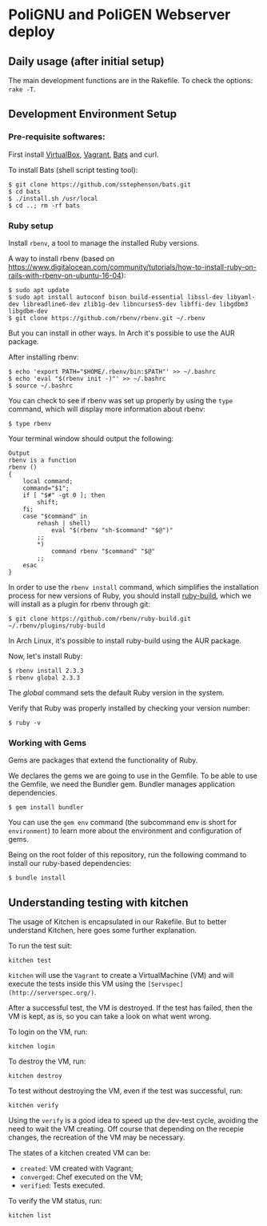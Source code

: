 # PoliGNU and PoliGEN Webserver deploy

## Daily usage (after initial setup)

The main development functions are in the Rakefile. To check the options: `rake -T`.

## Development Environment Setup

### Pre-requisite softwares:

First install [VirtualBox](http://virtualbox.org),
[Vagrant](http://vagrantup.com),
[Bats](https://github.com/sstephenson/bats) and curl.

To install Bats (shell script testing tool):

```shell
$ git clone https://github.com/sstephenson/bats.git
$ cd bats
$ ./install.sh /usr/local
$ cd ..; rm -rf bats
```

### Ruby setup

Install `rbenv`, a tool to manage the installed Ruby versions.

A way to install rbenv (based on https://www.digitalocean.com/community/tutorials/how-to-install-ruby-on-rails-with-rbenv-on-ubuntu-16-04):

```shell
$ sudo apt update
$ sudo apt install autoconf bison build-essential libssl-dev libyaml-dev libreadline6-dev zlib1g-dev libncurses5-dev libffi-dev libgdbm3 libgdbm-dev
$ git clone https://github.com/rbenv/rbenv.git ~/.rbenv
```

But you can install in other ways. In Arch it's possible to use the AUR package.

After installing rbenv:

```shell
$ echo 'export PATH="$HOME/.rbenv/bin:$PATH"' >> ~/.bashrc
$ echo 'eval "$(rbenv init -)"' >> ~/.bashrc
$ source ~/.bashrc
```

You can check to see if rbenv was set up properly by using the `type` command,
which will display more information about rbenv:

```shell
$ type rbenv
```

Your terminal window should output the following:

    Output
    rbenv is a function
    rbenv ()
    {
        local command;
        command="$1";
        if [ "$#" -gt 0 ]; then
            shift;
        fi;
        case "$command" in
            rehash | shell)
                eval "$(rbenv "sh-$command" "$@")"
            ;;
            *)
                command rbenv "$command" "$@"
            ;;
        esac
    }

In order to use the `rbenv install` command, which simplifies the installation
process for new versions of Ruby, you should install
[ruby-build](https://github.com/rbenv/ruby-build), which we will install as a
plugin for rbenv through git:

```shell
$ git clone https://github.com/rbenv/ruby-build.git ~/.rbenv/plugins/ruby-build
```

In Arch Linux, it's possible to install ruby-build using the AUR package.

Now, let's install Ruby:

```shell
$ rbenv install 2.3.3
$ rbenv global 2.3.3
```

The *global* command sets the default Ruby version in the system.

Verify that Ruby was properly installed by checking your version number:

```shell
$ ruby -v
```

### Working with Gems

Gems are packages that extend the functionality of Ruby.

We declares the gems we are going to use in the Gemfile. To be able to use the Gemfile, we need the Bundler gem.
Bundler manages application dependencies.

```shell
$ gem install bundler
```

You can use the `gem env` command (the subcommand env is short for
`environment`) to learn more about the environment and configuration of gems.

Being on the root folder of this repository, run the following command to
install our ruby-based dependencies:

```shell
$ bundle install
```

## Understanding testing with kitchen

The usage of Kitchen is encapsulated in our Rakefile. 
But to better understand Kitchen, here goes some further explanation.

To run the test suit:

```kitchen test```

`kitchen` will use the `Vagrant` to create a VirtualMachine (VM) and will
execute the tests inside this VM using the
`[Servspec](http://serverspec.org/)`.

After a successful test, the VM is destroyed. If the test has failed, then the
VM is kept, as is, so you can take a look on what went wrong.

To login on the VM, run:

```kitchen login```

To destroy the VM, run:

```kitchen destroy```

To test without destroying the VM, even if the test was successful, run:

```kitchen verify```

Using the `verify` is a good idea to speed up the dev-test cycle, avoiding the
need to wait the VM creating. Off course that depending on the recepie changes,
the recreation of the VM may be necessary.

The states of a kitchen created VM can be:
* `created`: VM created with Vagrant;
* `converged`: Chef executed on the VM;
* `verified`: Tests executed.

To verify the VM status, run:

```kitchen list```

